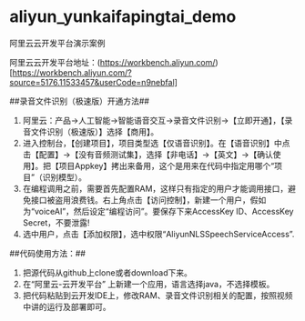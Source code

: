 # aliyun_yunkaifapingtai_demo
阿里云云开发平台演示案例

阿里云云开发平台地址：(https://workbench.aliyun.com/)[https://workbench.aliyun.com/?source=5176.11533457&userCode=n9nebfal]

##录音文件识别（极速版）开通方法##
1. 阿里云：产品→人工智能→智能语音交互→录音文件识别→【立即开通】，【录音文件识别（极速版）】选择【商用】。
2. 进入控制台，【创建项目】，项目类型选【仅语音识别】。在【语音识别】中点击【配置】→【没有音频测试集】，选择【非电话】→【英文】→【确认使用】。把【项目Appkey】拷出来备用，这个是用来在代码中指定用哪个“项目”（识别模型）。
3. 在编程调用之前，需要首先配置RAM，这样只有指定的用户才能调用接口，避免接口被盗用浪费钱。右上角点击【访问控制】，新建一个用户，假如为“voiceAI”，然后设定“编程访问”。要保存下来AccessKey ID、AccessKey Secret，不要泄露!
4. 选中用户，点击【添加权限】，选中权限“AliyunNLSSpeechServiceAccess”.

##代码使用方法：##
1. 把源代码从github上clone或者download下来。 
2. 在“阿里云-云开发平台” 上新建一个应用，语言选择java，不选择模板。
3. 把代码粘贴到云开发IDE上，修改RAM、录音文件识别相关的配置，按照视频中讲的运行及部署即可。
